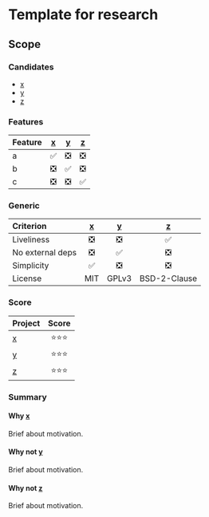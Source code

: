 # Template for research

## Scope

### Candidates

- [x][]
- [y][]
- [z][]

### Features

| Feature | [x][] | [y][] | [z][] |
|:--------|:-----:|:-----:|:-----:|
| a       | ✅ | ❎ | ❎ |
| b       | ❎ | ✅ | ❎ |
| c       | ❎ | ❎ | ✅ |

### Generic

| Criterion        | [x][] | [y][] | [z][] |
|:-----------------|:-----:|:-----:|:-----:|
| Liveliness       | ❎ | ❎ | ✅ |
| No external deps | ❎ | ✅ | ❎ |
| Simplicity       | ✅ | ❎ | ❎ |
| License          | MIT | GPLv3 | BSD-2-Clause |

### Score

| Project | Score |
|:--------|:-----:|
| [x][]   | ⭐⭐⭐ |
| [y][]   | ⭐⭐⭐ |
| [z][]   | ⭐⭐⭐ |

### Summary

#### Why [x][]

Brief about motivation.

#### Why not [y][]

Brief about motivation.

#### Why not [z][]

Brief about motivation.

[x]: https://github.com/kamilsk/go-research
[y]: https://github.com/kamilsk/go-research
[z]: https://github.com/kamilsk/go-research

